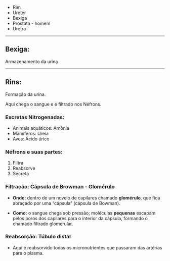 - Rim
- Ureter
- Bexiga
- Próstata - homem
- Uretra 

---
## Bexiga: 

Armazenamento da urina

---
## Rins: 

Formação da urina.

Aqui chega o sangue e é filtrado nos Néfrons.

### Excretas Nitrogenadas:

- Animais aquáticos: Amônia
- Mamíferos: Ureia
- Aves: Ácido úrico


### Néfrons e suas partes:

1. Filtra
2. Reabsorve
3. Secreta

### Filtração: Cápsula de Browman - Glomérulo

- **Onde:** dentro de um novelo de capilares chamado **glomérulo**, que fica abraçado por uma “cápsula” (cápsula de Bowman).
    
- **Como:** o sangue chega sob pressão; moléculas **pequenas** escapam pelos poros dos capilares para o interior da cápsula, formando o chamado filtrado glomerular.

### Reabsorção: Túbulo distal 

- Aqui é reabsorvido todas os micronutrientes que passaram das artérias para o plasma.

### 